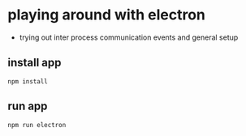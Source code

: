 # playing around with electron
- trying out inter process communication events and general setup 

## install app

	npm install

## run app

	npm run electron
